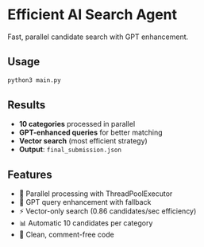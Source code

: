 # Efficient AI Search Agent

Fast, parallel candidate search with GPT enhancement.

## Usage

```bash
python3 main.py
```

## Results

- **10 categories** processed in parallel
- **GPT-enhanced queries** for better matching  
- **Vector search** (most efficient strategy)
- **Output**: `final_submission.json`

## Features

- 🚀 Parallel processing with ThreadPoolExecutor
- 🤖 GPT query enhancement with fallback
- ⚡ Vector-only search (0.86 candidates/sec efficiency)
- 📊 Automatic 10 candidates per category
- 🎯 Clean, comment-free code 